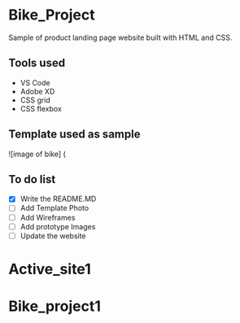 # Bike_Project
Sample of product landing page website built with HTML and CSS.


## Tools used
* VS Code
* Adobe XD
* CSS grid
* CSS flexbox

## Template used as sample
![image of bike]
(




## To do list
- [x] Write the README.MD
- [ ] Add Template Photo
- [ ] Add Wireframes
- [ ] Add prototype Images
- [ ] Update the website

# Active_site1
# Bike_project1
